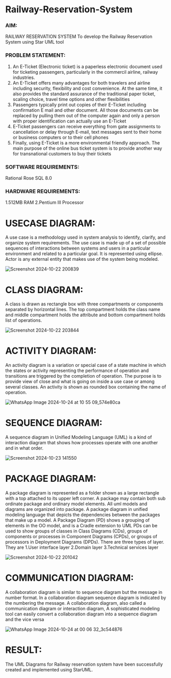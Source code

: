 # Railway-Reservation-System

### AIM: 
RAILWAY RESERVATION SYSTEM 
To develop the Railway Reservation System using Star UML tool 

### PROBLEM STATEMENT: 
1. An E-Ticket (Electronic ticket) is a paperless electronic document used for 
ticketing passengers, particularly in the commercil airline, railway industries. 
2.  An E-Ticket offers many advantages for both travelers and airline including 
security, flexibility and cost convenience. At the same time, it also provides the 
standard assurance of the traditional paper ticket, scaling choice, travel time 
options and other flexibilities 
3.  Passengers typically print out copies of their E-Ticket including confirmation E
mail and other document. All those documents can be replaced by pulling them 
out of the computer again and only a person with proper identification can 
actually use an E-Ticket 
4.  E-Ticket passengers can receive everything from gate assignments to 
cancellation or delay through E-mail, text messages sent to their home or 
business computers or to their cell phones 
5. Finally, using E-Ticket is a more environmental friendly approach. The main 
purpose of the online bus ticket system is to provide another way for 
transnational customers to buy their tickets 

### SOFTWARE REQUIREMENTS: 
Rational Rose 
SQL 8.0 

### HARDWARE REQUIREMENTS: 
1.512MB RAM 
2.Pentium III Processor

# USECASE DIAGRAM:
A use case is a methodology used in system analysis to identify, clarify, 
and organize system requirements. The use case is made up of a set of possible 
sequences of interactions between systems and users in a particular environment and 
related to a particular goal. It is represented using ellipse. Actor is any external entity 
that makes use of the system being modeled.

![Screenshot 2024-10-22 200839](https://github.com/user-attachments/assets/d85fdebb-d74a-421a-b380-1f2ce0666abb)

# CLASS DIAGRAM:
A class is drawn as rectangle box with three compartments or components 
separated by horizontal lines. The top compartment holds the class name and middle 
compartment holds the attribute and bottom compartment holds list of operations. 


![Screenshot 2024-10-22 203844](https://github.com/user-attachments/assets/72d91ed9-e8a7-4892-8a9c-76a3fa1aab27)

# ACTIVITY DIAGRAM:
An activity diagram is a variation or special case of a state machine in which 
the states or activity representing the performance of operation and transitions are 
triggered by the completion of operation. The purpose is to provide view of close and 
what is going on inside a use case or among several classes. An activity is shown as 
rounded box containing the name of operation. 

![WhatsApp Image 2024-10-24 at 10 55 09_574e80ca](https://github.com/user-attachments/assets/716624d6-038e-469c-a2dc-ad0d040600f1)

# SEQUENCE DIAGRAM:
A sequence diagram in Unified Modeling Language (UML) is a kind of 
interaction diagram that shows how processes operate with one another and in what 
order.

![Screenshot 2024-10-23 141550](https://github.com/user-attachments/assets/4d0663f1-fc38-42ee-95f2-fa02f4163778)

# PACKAGE DIAGRAM:
A package diagram is represented as a folder shown as a large rectangle with a 
top attached to its upper left corner. A package may contain both sub ordinate package 
and ordinary model elements. All uml models and diagrams are organized into package. 
A package diagram in unified modeling language that depicts the dependencies 
between the packages that make up a model. A Package Diagram (PD) shows a grouping 
of elements in the OO model, and is a Cradle extension to UML PDs can be used to 
show groups of classes in Class Diagrams (CDs), groups of components or processes in 
Component Diagrams (CPDs), or groups of processors in Deployment Diagrams (DPDs). 
There are three types of layer. They are 
1.User interface layer 
2.Domain layer 
3.Technical services layer

![Screenshot 2024-10-22 201042](https://github.com/user-attachments/assets/516f37ad-2280-4ec7-be8c-e0682af90a87)

# COMMUNICATION DIAGRAM:
A collaboration diagram is similar to sequence diagram but the message in 
number format. In a collaboration diagram sequence diagram is indicated by the 
numbering the message. A collaboration diagram, also called a communication 
diagram or interaction diagram, A sophisticated modeling tool can easily convert a 
collaboration diagram into a sequence diagram and the vice versa

![WhatsApp Image 2024-10-24 at 00 06 32_3c544876](https://github.com/user-attachments/assets/bca0a25f-b956-42cf-9bdc-b5634a5d3fee)

# RESULT:

The UML Diagrams for Railway reservation system have been successfully created and implemented using StarUML.
